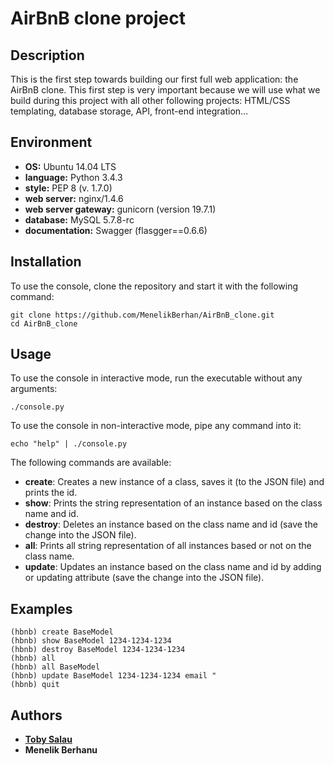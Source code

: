 # AirBnB clone project

## Description

This is the first step towards building our first full web application: the AirBnB clone. This first step is very important because we will use what we build during this project with all other following projects: HTML/CSS templating, database storage, API, front-end integration…

## Environment

- **OS:** Ubuntu 14.04 LTS
- **language:** Python 3.4.3
- **style:** PEP 8 (v. 1.7.0)
- **web server:** nginx/1.4.6
- **web server gateway:** gunicorn (version 19.7.1)
- **database:** MySQL 5.7.8-rc
- **documentation:** Swagger (flasgger==0.6.6)

## Installation

To use the console, clone the repository and start it with the following command:

```
git clone https://github.com/MenelikBerhan/AirBnB_clone.git
cd AirBnB_clone
```

## Usage

To use the console in interactive mode, run the executable without any arguments:

```
./console.py
```

To use the console in non-interactive mode, pipe any command into it:

```
echo "help" | ./console.py
```

The following commands are available:

- **create**: Creates a new instance of a class, saves it (to the JSON file) and prints the id.
- **show**: Prints the string representation of an instance based on the class name and id.
- **destroy**: Deletes an instance based on the class name and id (save the change into the JSON file).
- **all**: Prints all string representation of all instances based or not on the class name.
- **update**: Updates an instance based on the class name and id by adding or updating attribute (save the change into the JSON file).

## Examples

```
(hbnb) create BaseModel
(hbnb) show BaseModel 1234-1234-1234
(hbnb) destroy BaseModel 1234-1234-1234
(hbnb) all
(hbnb) all BaseModel
(hbnb) update BaseModel 1234-1234-1234 email "
(hbnb) quit
```

## Authors

- [**Toby Salau**](https://github.com/Toby2507)
- **Menelik Berhanu**
